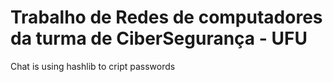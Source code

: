 # Trabalho de Redes de computadores da turma de CiberSegurança - UFU

Chat is using hashlib to cript passwords
